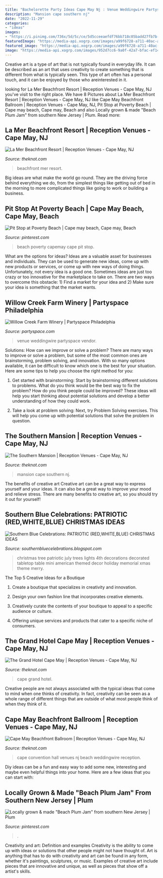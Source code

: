 ```yaml
---
title: "Bachelorette Party Ideas Cape May Nj : Venue Weddingwire Partyspace Vendor"
description: "Mansion cape southern nj"
date: "2022-11-29"
categories:
- "ideas"
images:
- "https://i.pinimg.com/736x/5d/5c/ce/5d5cceeaefdf76bb718c05badd27fb7b--cape-may-beach-the-beach.jpg"
featuredImage: "https://media-api.xogrp.com/images/a99f6728-a711-40ac-ac7d-9b77c2b0157a"
featured_image: "https://media-api.xogrp.com/images/a99f6728-a711-40ac-ac7d-9b77c2b0157a"
image: "https://media-api.xogrp.com/images/952d7cc6-9a0f-42a7-bfac-ef148eb9d1cf"
---
```



Creative art is a type of art that is not typically found in everyday life. It can be described as an art that uses creativity to create something that is different from what is typically seen. This type of art often has a personal touch, and it can be enjoyed by those who areinterested in it.

	

		
looking for La Mer Beachfront Resort | Reception Venues - Cape May, NJ you've visit to the right place. We have 8 Pictures about La Mer Beachfront Resort | Reception Venues - Cape May, NJ like Cape May Beachfront Ballroom | Reception Venues - Cape May, NJ, Pit Stop at Poverty Beach | Cape may beach, Cape may, Beach and also Locally grown &amp; made &quot;Beach Plum Jam&quot; from southern New Jersey | Plum. Read more:
		
    
## La Mer Beachfront Resort | Reception Venues - Cape May, NJ

<img loading=lazy src="https://media-api.xogrp.com/images/a99f6728-a711-40ac-ac7d-9b77c2b0157a" onerror="this.onerror=null;this.src='https://tse4.mm.bing.net/th?id=OIP.0kjnn60QGtg5jA0-AeIBfwHaE7&amp;pid=15.1';" alt="La Mer Beachfront Resort | Reception Venues - Cape May, NJ">

_Source: theknot.com_

>beachfront mer resort. 

	

Big ideas are what make the world go round. They are the driving force behind everything we do, from the simplest things like getting out of bed in the morning to more complicated things like going to work or building a business.

    
## Pit Stop At Poverty Beach | Cape May Beach, Cape May, Beach

<img loading=lazy src="https://i.pinimg.com/736x/5d/5c/ce/5d5cceeaefdf76bb718c05badd27fb7b--cape-may-beach-the-beach.jpg" onerror="this.onerror=null;this.src='https://tse1.mm.bing.net/th?id=OIP.tpgoOkOK2ANcY0tLM7LKZwHaE9&amp;pid=15.1';" alt="Pit Stop at Poverty Beach | Cape may beach, Cape may, Beach">

_Source: pinterest.com_

>beach poverty capemay cape pit stop. 

	

What are the options for ideas?
Ideas are a valuable asset for businesses and individuals. They can be used to generate new ideas, come up with new products or services, or come up with new ways of doing things. Unfortunately, not every idea is a good one. Sometimes ideas are just too crazy or too innovative for the marketplace to take on. There are two ways to overcome this obstacle: 1) Find a market for your idea and 2) Make sure your idea is something that the market wants.

    
## Willow Creek Farm Winery | Partyspace Philadelphia

<img loading=lazy src="https://partyspace.com/images/providers/Willow Creek Farm &amp; Winery 4.jpg" onerror="this.onerror=null;this.src='https://tse1.mm.bing.net/th?id=OIP.qyFNOlh4epPlm3UG-QZwJQHaE7&amp;pid=15.1';" alt="Willow Creek Farm Winery | Partyspace Philadelphia">

_Source: partyspace.com_

>venue weddingwire partyspace vendor. 

	

Solutions: How can we improve or solve a problem?
There are many ways to improve or solve a problem, but some of the most common ones are brainstorming, problem solving, and innovation. With so many options available, it can be difficult to know which one is the best for your situation. Here are some tips to help you choose the right method for you:
1. Get started with brainstorming: Start by brainstorming different solutions to problems. What do you think would be the best way to fix the problem? How do you think people could be improved? These ideas will help you start thinking about potential solutions and develop a better understanding of how they could work.

2. Take a look at problem solving: Next, try Problem Solving exercises. This will help you come up with potential solutions that solve the problem in question.

    
## The Southern Mansion | Reception Venues - Cape May, NJ

<img loading=lazy src="https://media-api.xogrp.com/images/eebbe2fb-c50e-4b58-812a-a926f256c7bb~rs_320.480" onerror="this.onerror=null;this.src='https://tse4.mm.bing.net/th?id=OIP.l1fzthGebGa_6SlAi0XwKAAAAA&amp;pid=15.1';" alt="The Southern Mansion | Reception Venues - Cape May, NJ">

_Source: theknot.com_

>mansion cape southern nj. 

	

The benefits of creative art
Creative art can be a great way to express yourself and your ideas. It can also be a great way to improve your mood and relieve stress. There are many benefits to creative art, so you should try it out for yourself!

    
## Southern Blue Celebrations: PATRIOTIC (RED,WHITE,BLUE) CHRISTMAS IDEAS

<img loading=lazy src="https://s-media-cache-ak0.pinimg.com/736x/1f/52/14/1f5214b3d5bfba7d9d8f9ae6377eee16.jpg" onerror="this.onerror=null;this.src='https://tse4.mm.bing.net/th?id=OIP.rU32uKzFCUUW6KVD0-3uRQHaNW&amp;pid=15.1';" alt="Southern Blue Celebrations: PATRIOTIC (RED,WHITE,BLUE) CHRISTMAS IDEAS">

_Source: southernbluecelebrations.blogspot.com_

>christmas tree patriotic july trees lights 4th decorations decorated tabletop table mini american themed decor holiday memorial xmas theme merry. 

	

The Top 5 Creative Ideas for a Boutique
1. Create a boutique that specializes in creativity and innovation.
2. Design your own fashion line that incorporates creative elements.

3. Creatively curate the contents of your boutique to appeal to a specific audience or culture.

4. Offering unique services and products that cater to a specific niche of consumers.


    
## The Grand Hotel Cape May | Reception Venues - Cape May, NJ

<img loading=lazy src="https://media-api.xogrp.com/images/40ce9415-dc7e-45d8-bb1f-291e7ede75b3~rs_720.480" onerror="this.onerror=null;this.src='https://tse2.mm.bing.net/th?id=OIP._oIj3IH9jMba4kXTC-moZgHaE8&amp;pid=15.1';" alt="The Grand Hotel Cape May | Reception Venues - Cape May, NJ">

_Source: theknot.com_

>cape grand hotel. 

	

Creative people are not always associated with the typical ideas that come to mind when one thinks of creativity. In fact, creativity can be seen as a whole range of different things that are outside of what most people think of when they think of it.

    
## Cape May Beachfront Ballroom | Reception Venues - Cape May, NJ

<img loading=lazy src="https://media-api.xogrp.com/images/952d7cc6-9a0f-42a7-bfac-ef148eb9d1cf" onerror="this.onerror=null;this.src='https://tse1.mm.bing.net/th?id=OIP.vUJ731OHHL95MnYNrvwEzwHaE7&amp;pid=15.1';" alt="Cape May Beachfront Ballroom | Reception Venues - Cape May, NJ">

_Source: theknot.com_

>cape convention hall venues nj beach weddingwire reception. 

	

Diy ideas can be a fun and easy way to add some new, interesting and maybe even helpful things into your home. Here are a few ideas that you can start with: 

    
## Locally Grown &amp; Made &quot;Beach Plum Jam&quot; From Southern New Jersey | Plum

<img loading=lazy src="https://i.pinimg.com/originals/5b/7c/ff/5b7cff9ff04e2515e739943616067312.jpg" onerror="this.onerror=null;this.src='https://tse2.mm.bing.net/th?id=OIP.DnptcpLlBLnIUzzl0pDR7AHaE6&amp;pid=15.1';" alt="Locally grown &amp; made &quot;Beach Plum Jam&quot; from southern New Jersey | Plum">

_Source: pinterest.com_

>. 

	

Creativity and art: Definition and examples
Creativity is the ability to come up with ideas or solutions that other people might not have thought of. Art is anything that has to do with creativity and art can be found in any form, whether it's paintings, sculptures, or music. Examples of creative art include pieces that are innovative and unique, as well as pieces that show off a artist's skills.

